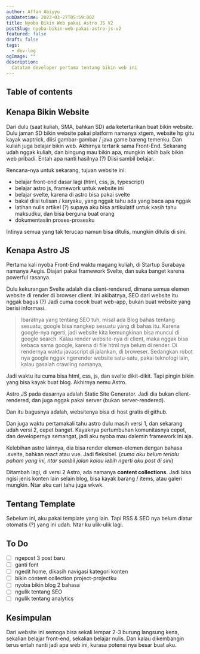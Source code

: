 ```yaml
---
author: Affan Abiyyu
pubDatetime: 2023-03-27T05:59:00Z
title: Nyoba Bikin Web pakai Astro JS V2
postSlug: nyoba-bikin-web-pakai-astro-js-v2
featured: false
draft: false
tags:
  - dev-log
ogImage: ""
description:
  Catatan developer pertama tentang bikin web ini
---
```


## Table of contents

## Kenapa Bikin Website
Dari dulu (saat kuliah, SMA, bahkan SD) ada ketertarikan buat bikin website. Dulu jaman SD bikin website pakai platform namanya xtgem, website hp gitu kayak waptrick, diisi gambar-gambar / java game bareng temenku. Dan kuliah juga belajar bikin web. Akhirnya tertarik sama Front-End. Sekarang udah nggak kuliah, dan bingung mau bikin apa, mungkin lebih baik bikin web pribadi. Entah apa nanti hasilnya (?) Diisi sambil belajar.

Rencana-nya untuk sekarang, tujuan website ini:
- belajar front-end dasar lagi (html, css, js, typescript)
- belajar astro js, framework untuk website ini
- belajar svelte, karena di astro bisa pakai svelte
- bakal diisi tulisan / karyaku, yang nggak tahu ada yang baca apa nggak
- latihan nulis artikel (?) supaya aku bisa artikulatif untuk kasih tahu maksudku, dan bisa berguna buat orang
- dokumentasiin proses-prosesku

Intinya semua yang tak terucap namun bisa ditulis, mungkin ditulis di sini.

## Kenapa Astro JS
Pertama kali nyoba Front-End waktu magang kuliah, di Startup Surabaya namanya Aegis. Diajari pakai framework Svelte, dan suka banget karena powerful rasanya.

Dulu kekurangan Svelte adalah dia client-rendered, dimana semua elemen website di render di browser client. Ini akibatnya, SEO dari website itu nggak bagus (?) Jadi cuma cocok buat web-app, bukan buat website yang berisi informasi.

> Ibaratnya yang tentang SEO tuh, misal ada Blog bahas tentang sesuatu, google bisa nangkep sesuatu yang di bahas itu. Karena google-nya ngerti, jadi website kita kemungkinan bisa muncul di google search. Kalau render website-nya di client, maka nggak bisa kebaca sama google, karena di file html nya belum di render. Di rendernya waktu javascript di jalankan, di broweser. Sedangkan robot nya google nggak ngerender website satu-satu, pakai teknologi lain, kalau gasalah crawling namanya,

Jadi waktu itu cuma bisa html, css, js, dan svelte dikit-dikit.
Tapi pingin bikin yang bisa kayak buat blog.
Akhirnya nemu Astro.

Astro JS pada dasarnya adalah Static Site Generator.
Jadi dia bukan client-rendered, dan juga nggak pakai server (bukan server-rendered).

Dan itu bagusnya adalah, websitenya bisa di host gratis di github.

Dan juga waktu pertamakali tahu astro dulu masih versi 1, dan sekarang udah versi 2, cepet banget.
Kayaknya pertumbuhan komunitasnya cepet, dan developernya semangat, jadi aku nyoba mau dalemin framework ini aja.

Kelebihan astro lainnya, dia bisa render elemen-elemen dengan bahasa .svelte, bahkan react atau vue. Jadi fleksibel. (_cuma aku belum terlalu paham yang ini, ntar sambil jalan kalau lebih ngerti aku post di sini_)

Ditambah lagi, di versi 2 Astro, ada namanya **content collections**. Jadi bisa ngisi jenis konten lain selain blog, bisa kayak barang / items, atau galeri mungkin. Ntar aku cari tahu juga wkwk.

## Tentang Template
Sebelum ini, aku pakai template yang lain. Tapi RSS & SEO nya belum diatur otomatis (?) yang ini udah. Ntar ku ulik-ulik lagi.

## To Do
- [ ] ngepost 3 post baru
- [ ] ganti font
- [ ] ngedit home, dikasih navigasi kategori konten
- [ ] bikin content collection project-projectku
- [ ] nyoba bikin blog 2 bahasa
- [ ] ngulik tentang SEO
- [ ] ngulik tentang analytics

## Kesimpulan
Dari website ini semoga bisa sekali lempar 2-3 burung langsung kena, sekalian belajar front-end, sekalian belajar nulis. Dan kalau dikembangin terus entah nanti jadi apa web ini, kurasa potensi nya besar buat aku.


